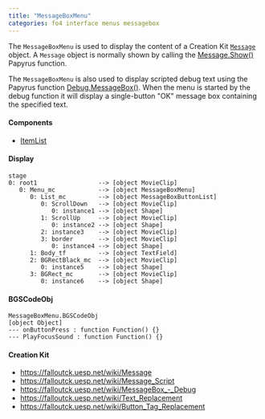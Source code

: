 ```yaml
---
title: "MessageBoxMenu"
categories: fo4 interface menus messagebox
---
```


The `MessageBoxMenu` is used to display the content of a Creation Kit [`Message`](https://falloutck.uesp.net/wiki/Message) object.
A `Message` object is normally shown by calling the [Message.Show()](https://falloutck.uesp.net/wiki/Show_-_Message) Papyrus function.

The `MessageBoxMenu` is also used to display scripted debug text using the Papyrus function [Debug.MessageBox()](https://falloutck.uesp.net/wiki/MessageBox_-_Debug).
When the menu is started by the debug function it will display a single-button "OK" message box containing the specified text.


#### Components
- [ItemList](/wiki/fo4/interface/reference/components/ItemList.html)


#### Display
```
stage
0: root1                 --> [object MovieClip]
   0: Menu_mc            --> [object MessageBoxMenu]
      0: List_mc         --> [object MessageBoxButtonList]
         0: ScrollDown   --> [object MovieClip]
            0: instance1 --> [object Shape]
         1: ScrollUp     --> [object MovieClip]
            0: instance2 --> [object Shape]
         2: instance3    --> [object MovieClip]
         3: border       --> [object MovieClip]
            0: instance4 --> [object Shape]
      1: Body_tf         --> [object TextField]
      2: BGRectBlack_mc  --> [object MovieClip]
         0: instance5    --> [object Shape]
      3: BGRect_mc       --> [object MovieClip]
         0: instance6    --> [object Shape]
```


#### BGSCodeObj
```
MessageBoxMenu.BGSCodeObj
[object Object]
--- onButtonPress : function Function() {}
--- PlayFocusSound : function Function() {}
```


#### Creation Kit
- <https://falloutck.uesp.net/wiki/Message>
- <https://falloutck.uesp.net/wiki/Message_Script>
- <https://falloutck.uesp.net/wiki/MessageBox_-_Debug>
- <https://falloutck.uesp.net/wiki/Text_Replacement>
- <https://falloutck.uesp.net/wiki/Button_Tag_Replacement>
